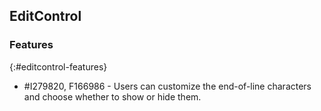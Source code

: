 ## EditControl

### Features
{:#editcontrol-features}

* \#I279820, F166986 - Users can customize the end-of-line characters and choose whether to show or hide them.
